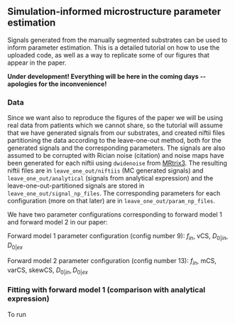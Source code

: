 ## Simulation-informed microstructure parameter estimation
Signals generated from the manually segmented substrates can be used to inform parameter estimation. This is a detailed tutorial on how to use the uploaded code, as well as a way to replicate some of our figures that appear in the paper.

**Under development! Everything will be here in the coming days -- apologies for the inconvenience!**

### Data
Since we want also to reproduce the figures of the paper we will be using real data from patients which we cannot share, so the tutorial will assume that we have generated signals from our substrates, and created niftii files partitioning the data according to the leave-one-out method, both for the generated signals and the corresponding parameters. The signals are also assumed to be corrupted with Rician noise (citation) and noise maps have been generated for each niftii using `dwidenoise` from [MRtrix3](https://mrtrix.readthedocs.io/en/latest/reference/commands/dwidenoise.html). The resulting niftii files are in `leave_one_out/niftiis` (MC generated signals) and `leave_one_out/analytical` (signals from analytical expression) and the leave-one-out-partitioned signals are stored in `leave_one_out/signal_np_files`. The corresponding parameters for each configuration (more on that later) are in `leave_one_out/param_np_files`.

We have two parameter configurations corresponding to forward model 1 and forward model 2 in our paper:

Forward model 1 parameter configuration (config number 9): $`f_{in},`$ vCS, $`D_{0|in}, D_{0|ex}`$

Forward model 2 parameter configuration (config number 13): $`f_{in},`$ mCS, varCS, skewCS, $`D_{0|in}, D_{0|ex}`$


### Fitting with forward model 1 (comparison with analytical expression)
To run 

